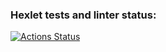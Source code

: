### Hexlet tests and linter status:
[![Actions Status](https://github.com/IvanKurg/php-project-45/actions/workflows/hexlet-check.yml/badge.svg)](https://github.com/IvanKurg/php-project-45/actions)